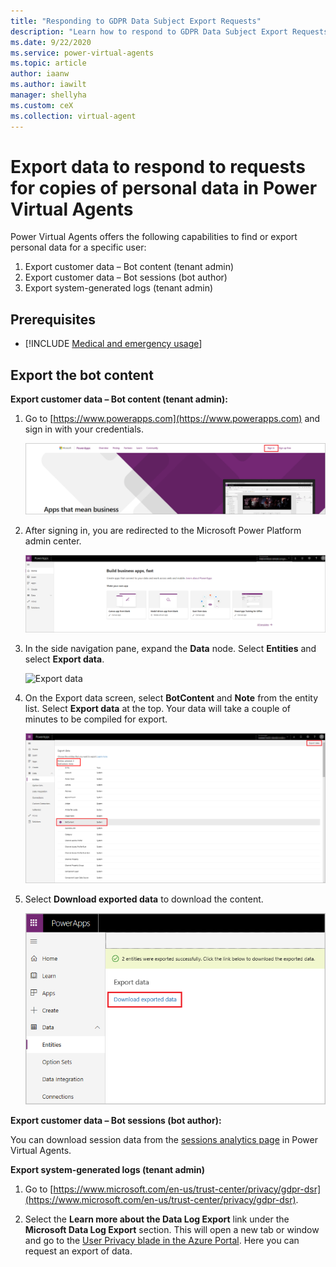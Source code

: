 ```yaml
---
title: "Responding to GDPR Data Subject Export Requests"
description: "Learn how to respond​ to GDPR Data Subject Export Requests for Power Virtual Agents."
ms.date: 9/22/2020
ms.service: power-virtual-agents
ms.topic: article
author: iaanw
ms.author: iawilt
manager: shellyha
ms.custom: ceX
ms.collection: virtual-agent
---
```


# Export data to respond to requests for copies of personal data in Power Virtual Agents




Power Virtual Agents offers the following capabilities to find or export personal data for a specific user:

1. Export customer data – Bot content (tenant admin)
2. Export customer data – Bot sessions (bot author)
3. Export system-generated logs (tenant admin) 


## Prerequisites

- [!INCLUDE [Medical and emergency usage](includes/pva-usage-limitations.md)]



## Export the bot content

**Export customer data – Bot content (tenant admin):**
1. Go to [https://www.powerapps.com](https://www.powerapps.com) and sign in with your credentials.

   ![Sign in to powerapps.com](media/export-1.png)

2. After signing in, you are redirected to the Microsoft Power Platform admin center.

   ![Power Platform admin center](media/export-2.png)

3. In the side navigation pane, expand the **Data** node. Select **Entities** and select **Export data**.

   ![Export data](media/export-3.png)

4. On the Export data screen, select **BotContent** and **Note** from the entity list. Select **Export data** at the top. Your data will take a couple of minutes to be compiled for export.

   ![Select entities for export](media/export-4.png)

5. Select **Download exported data** to download the content.

   ![Download exported data](media/export-6.png)


**Export customer data – Bot sessions (bot author):**
 
You can download session data from the [sessions analytics page](analytics-sessions.md) in Power Virtual Agents.

**Export system-generated logs (tenant admin)**


1. Go to [https://www.microsoft.com/en-us/trust-center/privacy/gdpr-dsr](https://www.microsoft.com/en-us/trust-center/privacy/gdpr-dsr).

2. Select the **Learn more about the Data Log Export** link under the **Microsoft Data Log Export** section. This will open a new tab or window and go to the [User Privacy blade in the Azure Portal](https://portal.azure.com/#blade/Microsoft_Azure_Policy/UserPrivacyMenuBlade/Overview). Here you can request an export of data.

